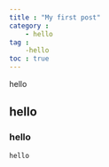```yaml
---
title : "My first post"
category : 
    - hello
tag :
    -hello
toc : true
---
```


hello

## hello

### hello

```
hello
```
